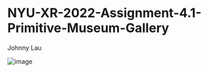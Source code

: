 # NYU-XR-2022-Assignment-4.1-Primitive-Museum-Gallery

Johnny Lau

![image](https://user-images.githubusercontent.com/122818242/213215166-179c706b-93c4-4f79-ba4f-fbdf5813be07.png)
